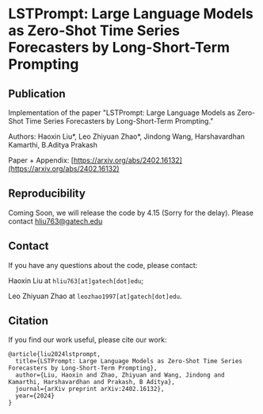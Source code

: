 # LSTPrompt: Large Language Models as Zero-Shot Time Series Forecasters by Long-Short-Term Prompting

## Publication

Implementation of the paper "LSTPrompt: Large Language Models as Zero-Shot Time Series Forecasters by Long-Short-Term Prompting."

Authors: Haoxin Liu*, Leo Zhiyuan Zhao*, Jindong Wang, Harshavardhan Kamarthi, B.Aditya Prakash

Paper + Appendix: [https://arxiv.org/abs/2402.16132](https://arxiv.org/abs/2402.16132)

## Reproducibility
Coming Soon, we will release the code by 4.15 (Sorry for the delay). Please contact hliu763@gatech.edu

## Contact

If you have any questions about the code, please contact:

Haoxin Liu at ```hliu763[at]gatech[dot]edu```;

Leo Zhiyuan Zhao at  ```leozhao1997[at]gatech[dot]edu```.

## Citation

If you find our work useful, please cite our work:

```
@article{liu2024lstprompt,
  title={LSTPrompt: Large Language Models as Zero-Shot Time Series Forecasters by Long-Short-Term Prompting},
  author={Liu, Haoxin and Zhao, Zhiyuan and Wang, Jindong and Kamarthi, Harshavardhan and Prakash, B Aditya},
  journal={arXiv preprint arXiv:2402.16132},
  year={2024}
}
```
